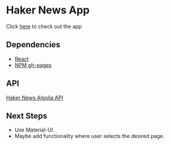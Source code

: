 # Haker News App

Click [here](https://ioannis-sporidis.github.io/react_hacker_news/) to check out the app

## Dependencies

- [React](https://reactjs.org/)
- [NPM gh-pages](https://www.npmjs.com/package/gh-pages)

## API
[Haker News Algolia API](https://hn.algolia.com/api)

## Next Steps
- Use Material-UI.
- Maybe add functionality where user selects the desired page.
